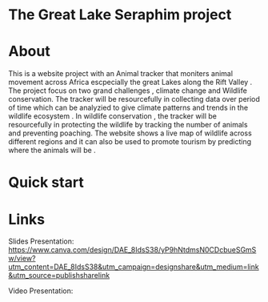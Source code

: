 # The Great Lake Seraphim project

# About
This is a website project with an Animal tracker that moniters animal movement across Africa escpecially the great Lakes along the Rift Valley .
The project focus on two grand challenges , climate change and Wildlife conservation. The tracker will be resourcefully in collecting data over period of time which can be analyzied to give climate patterns and trends in the wildlife ecosystem . In wildlife conservation , the tracker will be resourcefully in protecting the wildlife by tracking the number of animals and preventing poaching.  The website shows a live map of wildlife across different regions and it can also be used to promote tourism by  predicting  where the animals will be .

# Quick start 


# Links 


Slides Presentation:  https://www.canva.com/design/DAE_8IdsS38/yP9hNtdmsN0CDcbueSGmSw/view?utm_content=DAE_8IdsS38&utm_campaign=designshare&utm_medium=link&utm_source=publishsharelink   

Video Presentation:






